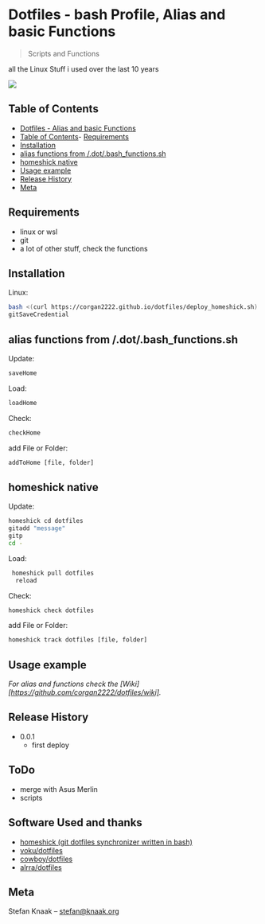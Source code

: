 
# Dotfiles - bash Profile, Alias and basic Functions

> Scripts and Functions

all the Linux Stuff i used over the last 10 years

![](https://corgan2222.github.io/dotfiles/checkout.jpg)

## Table of Contents

- [Dotfiles - Alias and basic Functions](#dotfiles---alias-and-basic-functions)
- [Table of Contents](#table-of-contents)- [Requirements](#requirements)
- [Installation](#installation)
- [alias functions from /.dot/.bash_functions.sh](#alias-functions-from-dotbash_functionssh)
- [homeshick native](#homeshick-native)
- [Usage example](#usage-example)
- [Release History](#release-history)
- [Meta](#meta)

## Requirements

- linux or wsl
- git
- a lot of other stuff, check the functions

## Installation

Linux:

```sh
bash <(curl https://corgan2222.github.io/dotfiles/deploy_homeshick.sh)
gitSaveCredential
```

## alias functions from /.dot/.bash_functions.sh

Update:

```sh
saveHome
```

Load:

```sh
loadHome
```

Check:

```sh
checkHome
```

add File or Folder:

```sh
addToHome [file, folder]
```

## homeshick native

Update:

```sh
homeshick cd dotfiles
gitadd "message"
gitp
cd -
```

Load:

```sh
 homeshick pull dotfiles
  reload
```

Check:

```sh
homeshick check dotfiles
```

add File or Folder:

```sh
homeshick track dotfiles [file, folder]
```

## Usage example

_For alias and functions check the [Wiki][https://github.com/corgan2222/dotfiles/wiki]._

## Release History

- 0.0.1
  - first deploy

## ToDo

- merge with Asus Merlin
- scripts

## Software Used and thanks

- [homeshick (git dotfiles synchronizer written in bash)](https://github.com/andsens/homeshick)
- [voku/dotfiles](https://github.com/voku/dotfiles)
- [cowboy/dotfiles](https://github.com/cowboy/dotfiles)
- [alrra/dotfiles](https://github.com/alrra/dotfiles)

## Meta

Stefan Knaak – stefan@knaak.org
